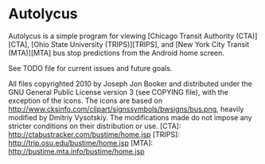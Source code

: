 Autolycus
================

Autolycus is a simple program for viewing [Chicago Transit Authority (CTA)][CTA], [Ohio State University (TRIPS)][TRIPS], and [New York City Transit (MTA)][MTA] bus stop predictions from the Android home screen.

See TODO file for current issues and future goals.

All files copyrighted 2010 by Joseph Jon Booker and distributed under the GNU General Public License version 3 (see COPYING file), with the exception of the icons. The icons are based on <http://www.cksinfo.com/clipart/signssymbols/bwsigns/bus.png>, heavily modified by Dmitriy Vysotskiy. The modifications made do not impose any stricter conditions on their distribution or use.
 [CTA]: http://ctabustracker.com/bustime/home.jsp
 [TRIPS]: http://trip.osu.edu/bustime/home.jsp
 [MTA]: http://bustime.mta.info/bustime/home.jsp
